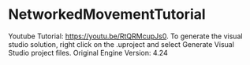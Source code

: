 # NetworkedMovementTutorial

Youtube Tutorial: https://youtu.be/RtQRMcupJs0. To generate the visual studio solution, right click on the .uproject and select Generate Visual Studio project files. Original Engine Version: 4.24